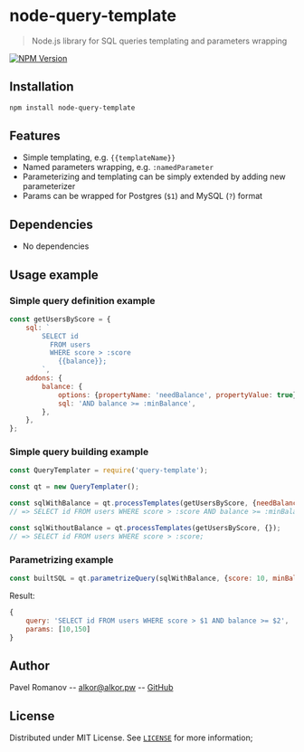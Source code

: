 # node-query-template
> Node.js library for SQL queries templating and parameters wrapping

[![NPM Version][npm-image]][npm-url]

## Installation

```sh
npm install node-query-template
```

## Features

* Simple templating, e.g. `{{templateName}}`
* Named parameters wrapping, e.g. `:namedParameter`
* Parameterizing and templating can be simply extended by adding new parameterizer
* Params can be wrapped for Postgres (`$1`) and MySQL (`?`) format

## Dependencies

* No dependencies

## Usage example

### Simple query definition example

```js
const getUsersByScore = {
    sql: `
        SELECT id
          FROM users
          WHERE score > :score
            {{balance}};
        `,
    addons: {
        balance: {
            options: {propertyName: 'needBalance', propertyValue: true},
            sql: 'AND balance >= :minBalance',
        },
    },
};
```

### Simple query building example

```js
const QueryTemplater = require('query-template');

const qt = new QueryTemplater();

const sqlWithBalance = qt.processTemplates(getUsersByScore, {needBalance: true}); 
// => SELECT id FROM users WHERE score > :score AND balance >= :minBalance;

const sqlWithoutBalance = qt.processTemplates(getUsersByScore, {}); 
// => SELECT id FROM users WHERE score > :score;

```

### Parametrizing example

```js
const builtSQL = qt.parametrizeQuery(sqlWithBalance, {score: 10, minBalance: 150})
```
Result:
```js
{
    query: 'SELECT id FROM users WHERE score > $1 AND balance >= $2',
    params: [10,150]
}
```

## Author

Pavel Romanov -- alkor@alkor.pw -- [GitHub](https://github.com/Shikyaro)

## License

Distributed under MIT License. See [`LICENSE`](./LICENSE) for more information;

[npm-image]: https://img.shields.io/npm/v/query-template.svg?style=flat-square
[npm-url]: https://npmjs.org/package/query-template